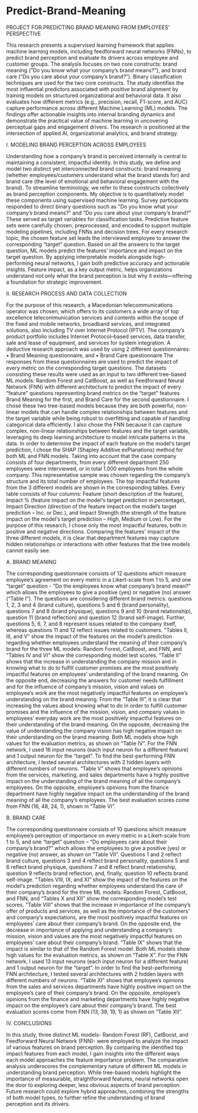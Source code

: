 # Predict-Brand-Meaning
PROJECT FOR PREDICTING BRAND MEANING FROM EMPLOYEES' PERSPECTIVE

This research presents a supervised learning framework that applies machine learning models, including feedforward neural networks (FNNs), to predict brand perception and evaluate its drivers across employee and customer groups. The analysis focuses on two core constructs: brand meaning (“Do you know what your company’s brand means?”), and brand care (“Do you care about your company’s brand?”). Binary classification techniques are used for the two core constructs. The study identifies the most influential predictors associated with positive brand alignment by training models on structured organizational and behavioral data. It also evaluates how different metrics (e.g., precision, recall, F1-score, and AUC) capture performance across different Machine Learning (ML) models. The findings offer actionable insights into internal branding dynamics and demonstrate the practical value of machine learning in uncovering perceptual gaps and engagement drivers. The research is positioned at the intersection of applied AI, organizational analytics, and brand strategy.


I. MODELING BRAND PERCEPTION ACROSS EMPLOYEES

Understanding how a company’s brand is perceived internally is central to maintaining a consistent, impactful identity. In this study, we define and model two distinct yet interconnected brand constructs: brand meaning (whether employees/customers understand what the brand stands for) and brand care (the level of emotional and behavioral engagement with the brand). To streamline terminology, we refer to these constructs collectively as brand perception components.
My objective is to quantitatively model these components using supervised machine learning. Survey participants responded to direct binary questions such as "Do you know what your company’s brand means?" and "Do you care about your company’s brand?" These served as target variables for classification tasks.
Predictive feature sets were carefully chosen, preprocessed, and encoded to support multiple modeling pipelines, including FNNs and decision trees. For every research topic, the chosen feature set leads the interviewed employee to answer the corresponding “target” question. Based on all the answers to the target question, ML models predict the features’ importance and impact on the target question. 
By applying interpretable models alongside high-performing neural networks, I gain both predictive accuracy and actionable insights. Feature impact, as a key output metric, helps organizations understand not only what the brand perception is but why it exists—offering a foundation for strategic improvement.


II.	RESEARCH PROCESS AND DATA COLLECTION

For the purpose of this research, a Macedonian telecommunications operator was chosen, which offers to its customers a wide array of top excellence telecommunication services and contents within the scope of the fixed and mobile networks, broadband services, and integrated solutions, also including TV over Internet Protocol (IPTV). The company’s product portfolio includes Internet Protocol–based services, data transfer, sale and lease of equipment, and services for system integration.
A deductive research approach was used by using 2 different questionnaires:
•	Brand Meaning questionnaire, and
•	Brand Care questionnaire
The responses from these questionnaires are used to predict the impact of every metric on the corresponding target questions.
The datasets consisting these results were used as an input to two different tree-based ML models: Random Forest and CatBoost, as well as Feedforward Neural Network (FNN) with different architecture to predict the impact of every “feature” questions representing brand metrics on the “target” features Brand Meaning for the first, and Brand Care for the second questionnaire. I chose these two tree-based models because they are both powerful, non-linear models that can handle complex relationships between features and the target variable while being robust to overfitting and capable of handling categorical data efficiently. I also chose the FNN because it can capture complex, non-linear relationships between features and the target variable, leveraging its deep learning architecture to model intricate patterns in the data.
In order to determine the impact of each feature on the model‘s target prediction, I chose the SHAP (Shapley Additive exPlanations) method for both ML and FNN models.
Taking into account that the case company consists of four departments, from every different department 250 employees were interviewed, or in total 1.000 employees from the whole company. This representative sample was chosen regarding the company’s structure and its total number of employees.
The top impactful features from the 3 different models are shown in the corresponding tables. Every table consists of four columns: Feature (short description of the feature), Impact % (feature impact on the model‘s target prediction in percentage), Impact Direction (direction of the feature impact on the model’s target prediction – Inc. or Dec.), and Impact Strength (the strength of the feature impact on the model‘s target prediction – High, Medium or Low). For the purpose of this research, I chose only the most impactful features, both in positive and negative directions.
Comparing the features' impact of the three different models, it is clear that department features may capture hidden relationships or interactions with other features that the tree models cannot easily see.


A.	BRAND MEANING

The corresponding questionnaire consists of 12 questions which measure employee’s agreement on every metric in a Likert-scale from 1 to 5, and one “target” question - “Do the employees know what company’s brand mean?” which allows the employees to give a positive (yes) or negative (no) answer (“Table I”). The questions are considering different brand metrics: questions 1, 2, 3 and 4 (brand culture), questions 5 and 6 (brand personality), questions 7 and 8 (brand physique), questions 9 and 10 (brand relationship), question 11 (brand reflection) and question 12 (brand self-image). Further, questions 5, 6, 7, and 8 represent issues related to the company itself, whereas questions 11 and 12 reflect issues related to customers.
"Tables II, III, and V” show the impact of the features on the model‘s prediction regarding whether employees understand the meaning of their company’s brand for the three ML models: Random Forest, CatBoost, and FNN, and “Tables IV and VI” show the corresponding model test scores.
“Table II” shows that the increase in understanding the company mission and in knowing what to do to fulfill customer promises are the most positively impactful features on employees’ understanding of the brand meaning.
On the opposite end, decreasing the answers for customer needs fulfillment and for the influence of company’s mission, vision and values on employee’s work are the most negatively impactful features on employee’s understanding on the brand meaning.
From the “Table III”, it is clear that increasing the values about knowing what to do in order to fulfill customer promises and the influence of the mission, vision, and company values in employees’ everyday work are the most positively impactful features on their understanding of the brand meaning. On the opposite, decreasing the value of understanding the company vision has high negative impact on their understanding on the brand meaning.
Both ML models show high values for the evaluation metrics, as shown on “Table IV”.
For the FNN network, I used 16 input neurons (each input neuron for a different feature) and 1 output neuron for the “target”. To find the best-performing FNN architecture, I tested several architectures with 2 hidden layers with different numbers of neurons.
“Table V” shows that employee’s opinions from the services, marketing, and sales departments have a highly positive impact on the understanding of the brand meaning of all the company’s employees. On the opposite, employee’s opinions from the finance department have highly negative impact on the understanding of the brand meaning of all the company’s employees.
The best evaluation scores come from FNN (16, 48, 24, 1), shown in “Table VI”.


B.	BRAND CARE

The corresponding questionnaire consists of 10 questions which measure employee’s perception of importance on every metric in a Likert-scale from 1 to 5, and one “target” question – “Do employees care about their company’s brand?” which allows the employees to give a positive (yes) or negative (no) answer, as shown on “Table VII”.
Questions 1 and 2 reflect brand culture, questions 3 and 4 reflect brand personality, questions 5 and 6 reflect brand physique, questions 7 and 8 reflect brand relationship, question 9 reflects brand reflection, and, finally, question 10 reflects brand self-image.
"Tables VIII, IX, and XI” show the impact of the features on the model‘s prediction regarding whether employees understand the care of their company’s brand for the three ML models: Random Forest, CatBoost, and FNN, and “Tables X and XII” show the corresponding model’s test scores.
"Table VIII” shows that the increase in importance of the company’s offer of products and services, as well as the importance of the customers’ and company’s expectations, are the most positively impactful features on employees’ care about their company’s brand.
On the opposite end, the decrease in importance of applying and understanding a company’s mission, vision and values are the most negatively impactful features on employees’ care about their company’s brand.
“Table IX” shows that the impact is similar to that of the Random Forest model.
Both ML models show high values for the evaluation metrics, as shown on “Table X”.
For the FNN network, I used 13 input neurons (each input neuron for a different feature) and 1 output neuron for the “target”. In order to find the best-performing FNN architecture, I tested several architectures with 2 hidden layers with different numbers of neurons.
“Table XI” shows that employee’s opinions from the sales and services departments have highly positive impact on the employee’s care of their company’s brand. On the opposite, employee’s opinions from the finance and marketing departments have highly negative impact on the employee’s care about their company’s brand.
The best evaluation scores come from FNN (13, 39, 19, 1) as shown on “Table XII”.

IV.	CONCLUSIONS

In this study, three distinct ML models- Random Forest (RF), CatBoost, and Feedforward Neural Network (FNN)- were employed to analyze the impact of various features on brand perception. By comparing the identified top impact features from each model, I gain insights into the different ways each model approaches the feature importance problem.
The comparative analysis underscores the complementary nature of different ML models in understanding brand perception. While tree-based models highlight the importance of measurable, straightforward features, neural networks open the door to exploring deeper, less obvious aspects of brand perception. Future research could explore hybrid approaches, combining the strengths of both model types, to further refine the understanding of brand perception and its drivers.


